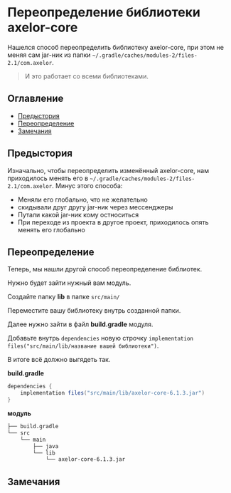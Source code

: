 # Переопределение библиотеки axelor-core

Нашелся способ переопределить библиотеку axelor-core, при этом не меняя сам jar-ник из папки `~/.gradle/caches/modules-2/files-2.1/com.axelor`.

> И это работает со всеми библиотеками.

## Оглавление

- [Предыстория](#Предыстория)
- [Переопределениe](#Переопределениe)
- [Замечания](#Замечания)

## Предыстория

Изначально, чтобы переопределить изменённый axelor-core, нам приходилось менять его в `~/.gradle/caches/modules-2/files-2.1/com.axelor`.
Минус этого способа: 
- Меняли его глобально, что не желательно
- скидывали друг другу jar-ник через мессенджеры
- Путали какой jar-ник кому остноситься
- При переходе из проекта в другое проект, приходилось опять менять его глобально

## Переопределениe

Теперь, мы нашли другой способ переопределение библиотек.

Нужно будет зайти нужный вам модуль.

Создайте папку **lib** в папке `src/main/`

Переместите вашу библиотеку внутрь созданной папки.

Далее нужно зайти в файл **build.gradle** модуля.

Добавьте внутрь `dependencies` новую строчку `implementation files("src/main/lib/название вашей библиотеки")`.

В итоге всё должно выгядеть так.

**build.gradle**
```gradle
dependencies {
	implementation files("src/main/lib/axelor-core-6.1.3.jar")
}

```

**модуль**
```txt
├── build.gradle
└── src
    └── main
        ├── java
        └── lib
            └── axelor-core-6.1.3.jar
```

## Замечания

